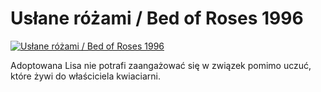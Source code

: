 Usłane różami / Bed of Roses 1996 
=============
[![Usłane różami / Bed of Roses 1996 ](http://vidos.pl/images/player.gif)](http://vidos.pl/uslane-rozami-bed-of-roses-1996)

 Adoptowana Lisa nie potrafi zaangażować się w związek pomimo uczuć, które żywi do właściciela kwiaciarni.

